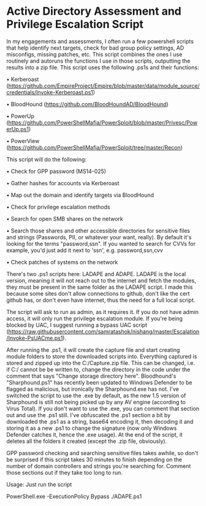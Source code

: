 # Active Directory Assessment and Privilege Escalation Script
In my engagements and assessments, I often run a few powershell scripts that help identify next targets, check for bad group policy settings, AD misconfigs, missing patches, etc. This script combines the ones I use routinely and autoruns the functions I use in those scripts, outputting the results into a zip file. This script uses the following .ps1s and their functions:

•	Kerberoast (https://github.com/EmpireProject/Empire/blob/master/data/module_source/credentials/Invoke-Kerberoast.ps1)

•	BloodHound (https://github.com/BloodHoundAD/BloodHound)

•	PowerUp (https://github.com/PowerShellMafia/PowerSploit/blob/master/Privesc/PowerUp.ps1)

•	PowerView (https://github.com/PowerShellMafia/PowerSploit/tree/master/Recon)

This script will do the following:

•	Check for GPP password (MS14-025)

•	Gather hashes for accounts via Kerberoast

•	Map out the domain and identify targets via BloodHound

•	Check for privilege escalation methods

•	Search for open SMB shares on the network 

•	Search those shares and other accessible directories for sensitive files and strings (Passwords, PII, or whatever your want, really). By default it's looking for the terms "password,ssn". If you wanted to search for CVVs for example, you'd just add it next to 'ssn', e.g. password,ssn,cvv 

•	Check patches of systems on the network

There's two .ps1 scripts here: LADAPE and ADAPE. LADAPE is the local version, meaning it will not reach out to the internet and fetch the modules, they must be present in the same folder as the LADAPE script. I made this because some sites don't allow connections to github, don't like the cert github has, or don't even have internet, thus the need for a full local script.

The script will ask to run as admin, as it requires it. If you do not have admin access, it will only run the privilege escalation module. If you're being blocked by UAC, I suggest running a bypass UAC script (https://raw.githubusercontent.com/samratashok/nishang/master/Escalation/Invoke-PsUACme.ps1). 

After running the .ps1, it will create the capture file and start creating module folders to store the downloaded scripts into. Everything captured is stored and zipped up into the C:/Capture.zip file. This can be changed, i.e. if C:/ cannot be be written to, change the directory in the code under the comment that says "Change storage directory here". Bloodhound's "Sharphound.ps1" has recently been updated to Windows Defender to be flagged as malicious, but ironically the Sharphound.exe has not. I've switched the script to use the .exe by default, as the new 1.5 version of Sharphound is still not being picked up by any AV engine (according to Virus Total). If you don't want to use the .exe, you can comment that section out and use the .ps1 still. I've obfuscated the .ps1 section a bit by downloaded the .ps1 as a string, base64 encoding it, then decoding it and storing it as a new .ps1 to change the signature (now only Windows Defender catches it, hence the .exe usage). 
At the end of the script, it deletes all the folders it created (except the .zip file, obviously). 

GPP password checking and searching sensitive files takes awhile, so don't be surprised if this script takes 30 minutes to finish depending on the number of domain controllers and strings you're searching for. Comment those sections out if they take too long to run. 

Usage: Just run the script

PowerShell.exe -ExecutionPolicy Bypass ./ADAPE.ps1

